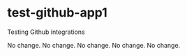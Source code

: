 # test-github-app1
Testing Github integrations

No change.
No change.
No change.
No change.
No change.
